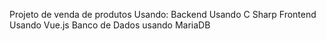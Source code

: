 Projeto de venda de produtos
Usando:
    Backend Usando C Sharp
    Frontend Usando Vue.js
    Banco de Dados usando MariaDB
